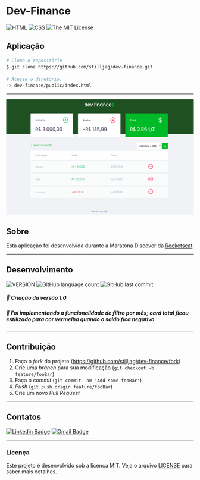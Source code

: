 # Dev-Finance

![HTML](https://img.shields.io/badge/HTML-orange) ![CSS](https://img.shields.io/badge/CSS-blue) [![The MIT License](https://img.shields.io/badge/LICENSE-MIT-green.svg?style=flat-square)](http://github.com/stilljag/dev-finance/blob/master/LICENSE.md)

## Aplicação

```bash
# Clone o repositório
$ git clone https://github.com/stilljag/dev-finance.git

# Acesse o diretório.
-> dev-finance/public/index.html

```

<hr>

<div align="center" style="margin-bottom: 20px;">
<img src="public/assets/dev-finance.png" alt="" width="650" height="310"/>
</div>

## Sobre

Esta aplicação foi desenvolvida durante a Maratona Discover da [Rocketseat][rock]

---

## Desenvolvimento

![VERSION](https://img.shields.io/badge/VERSION.1.0-blue) ![GitHub language count](https://img.shields.io/github/languages/count/stilljag/frontend-app-marvel?style=flat-square) ![GitHub last commit](https://img.shields.io/github/last-commit/stilljag/frontend-app-marvel?style=flat-square)

##### 📍 Criação da versão 1.0

##### 📘 Foi implementando a funcionalidade de filtro por mês; card total ficou estilizado para cor vermelha quando o saldo fica negativo.

---

## Contribuição

1. Faça o _fork_ do projeto (<https://github.com/stilljag/dev-finance/fork>)
2. Crie uma _branch_ para sua modificação (`git checkout -b feature/fooBar`)
3. Faça o _commit_ (`git commit -am 'Add some fooBar'`)
4. _Push_ (`git push origin feature/fooBar`)
5. Crie um novo _Pull Request_

---

## Contatos

[![Linkedin Badge](https://img.shields.io/badge/-William%20Ribeiro-blue?style=flat-square&logo=Linkedin&logoColor=white&link=https://www.linkedin.com/in/william-ribeiro-0b5ab911a/)](https://www.linkedin.com/in/william-ribeiro-0b5ab911a/) [![Gmail Badge](https://img.shields.io/badge/-sbrdigital15@gmail.com-blue?style=flat-square&logo=Gmail&logoColor=white&link=mailto:sbrdigital15@gmail.com)](mailto:sbrdigital15@gmail.com)

---

### Licença

Este projeto é desenvolvido sob a licença MIT. Veja o arquivo [LICENSE](LICENSE.md) para saber mais detalhes.

[rock]: https://rocketseat.com.br/ "Rocketseat"
